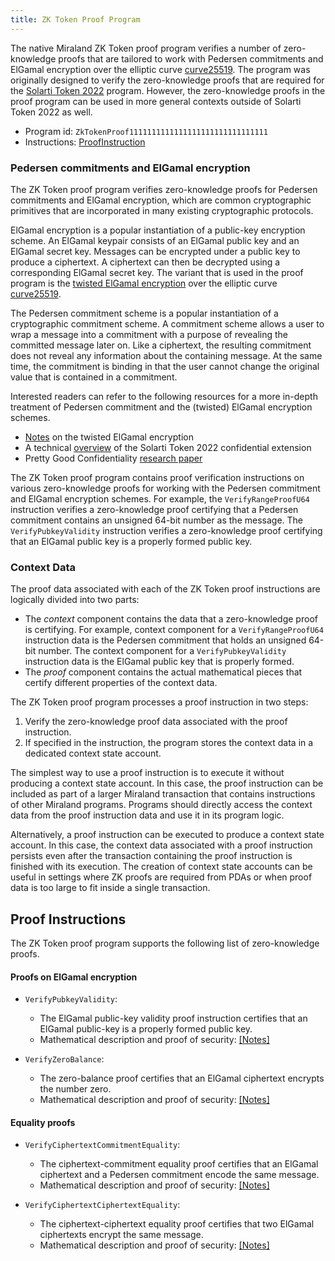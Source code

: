 ```yaml
---
title: ZK Token Proof Program
---
```


The native Miraland ZK Token proof program verifies a number of zero-knowledge
proofs that are tailored to work with Pedersen commitments and ElGamal
encryption over the elliptic curve
[curve25519](https://www.rfc-editor.org/rfc/rfc7748#section-4.1). The program
was originally designed to verify the zero-knowledge proofs that are required
for the [Solarti Token 2022](https://spl.miraland.top/token-2022) program. However,
the zero-knowledge proofs in the proof program can be used in more general
contexts outside of Solarti Token 2022 as well.

- Program id: `ZkTokenProof1111111111111111111111111111111`
- Instructions:
  [ProofInstruction](https://github.com/miraland-labs/miraland/blob/master/zk-token-sdk/src/zk_token_proof_instruction.rs)

### Pedersen commitments and ElGamal encryption

The ZK Token proof program verifies zero-knowledge proofs for Pedersen
commitments and ElGamal encryption, which are common cryptographic primitives
that are incorporated in many existing cryptographic protocols.

ElGamal encryption is a popular instantiation of a public-key encryption scheme.
An ElGamal keypair consists of an ElGamal public key and an ElGamal secret key.
Messages can be encrypted under a public key to produce a ciphertext. A
ciphertext can then be decrypted using a corresponding ElGamal secret key. The
variant that is used in the proof program is the
[twisted ElGamal encryption](https://eprint.iacr.org/2019/319) over the elliptic
curve [curve25519](https://www.rfc-editor.org/rfc/rfc7748#section-4.1).

The Pedersen commitment scheme is a popular instantiation of a cryptographic
commitment scheme. A commitment scheme allows a user to wrap a message into a
commitment with a purpose of revealing the committed message later on. Like a
ciphertext, the resulting commitment does not reveal any information about the
containing message. At the same time, the commitment is binding in that the user
cannot change the original value that is contained in a commitment.

Interested readers can refer to the following resources for a more in-depth
treatment of Pedersen commitment and the (twisted) ElGamal encryption schemes.

- [Notes](./zk-docs/twisted_elgamal.pdf) on the twisted ElGamal encryption
- A technical
  [overview](https://github.com/miraland-labs/solarti-program-library/blob/master/token/zk-token-protocol-paper/part1.pdf)
  of the Solarti Token 2022 confidential extension
- Pretty Good Confidentiality [research paper](https://eprint.iacr.org/2019/319)

The ZK Token proof program contains proof verification instructions on various
zero-knowledge proofs for working with the Pedersen commitment and ElGamal
encryption schemes. For example, the `VerifyRangeProofU64` instruction verifies
a zero-knowledge proof certifying that a Pedersen commitment contains an
unsigned 64-bit number as the message. The `VerifyPubkeyValidity` instruction
verifies a zero-knowledge proof certifying that an ElGamal public key is a
properly formed public key.

### Context Data

The proof data associated with each of the ZK Token proof instructions are
logically divided into two parts:

- The <em>context</em> component contains the data that a zero-knowledge proof
  is certifying. For example, context component for a `VerifyRangeProofU64`
  instruction data is the Pedersen commitment that holds an unsigned 64-bit
  number. The context component for a `VerifyPubkeyValidity` instruction data is
  the ElGamal public key that is properly formed.
- The <em>proof</em> component contains the actual mathematical pieces that
  certify different properties of the context data.

The ZK Token proof program processes a proof instruction in two steps:

1. Verify the zero-knowledge proof data associated with the proof instruction.
2. If specified in the instruction, the program stores the context data in a
   dedicated context state account.

The simplest way to use a proof instruction is to execute it without producing a
context state account. In this case, the proof instruction can be included as
part of a larger Miraland transaction that contains instructions of other Miraland
programs. Programs should directly access the context data from the proof
instruction data and use it in its program logic.

Alternatively, a proof instruction can be executed to produce a context state
account. In this case, the context data associated with a proof instruction
persists even after the transaction containing the proof instruction is finished
with its execution. The creation of context state accounts can be useful in
settings where ZK proofs are required from PDAs or when proof data is too large
to fit inside a single transaction.

## Proof Instructions

The ZK Token proof program supports the following list of zero-knowledge proofs.

#### Proofs on ElGamal encryption

- `VerifyPubkeyValidity`:

  - The ElGamal public-key validity proof instruction certifies that an ElGamal
    public-key is a properly formed public key.
  - Mathematical description and proof of security:
    [[Notes]](./zk-docs/pubkey_proof.pdf)

- `VerifyZeroBalance`:

  - The zero-balance proof certifies that an ElGamal ciphertext encrypts the
    number zero.
  - Mathematical description and proof of security:
    [[Notes]](./zk-docs/zero_proof.pdf)

#### Equality proofs

- `VerifyCiphertextCommitmentEquality`:

  - The ciphertext-commitment equality proof certifies that an ElGamal
    ciphertext and a Pedersen commitment encode the same message.
  - Mathematical description and proof of security:
    [[Notes]](./zk-docs/ciphertext_commitment_equality.pdf)

- `VerifyCiphertextCiphertextEquality`:

  - The ciphertext-ciphertext equality proof certifies that two ElGamal
    ciphertexts encrypt the same message.
  - Mathematical description and proof of security:
    [[Notes]](./zk-docs/ciphertext_ciphertext_equality.pdf)

